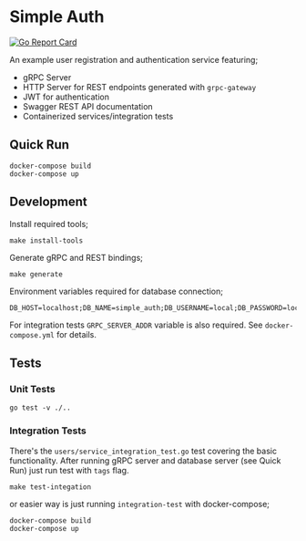 # Simple Auth

[![Go Report Card](https://goreportcard.com/badge/github.com/sonereker/simple-auth)](https://goreportcard.com/report/github.com/sonereker/simple-auth)

An example user registration and authentication service featuring;
- gRPC Server
- HTTP Server for REST endpoints generated with `grpc-gateway`
- JWT for authentication
- Swagger REST API documentation
- Containerized services/integration tests

## Quick Run

```
docker-compose build
docker-compose up
```

## Development

Install required tools;

```
make install-tools
```

Generate gRPC and REST bindings;

```
make generate
```

Environment variables required for database connection;
```
DB_HOST=localhost;DB_NAME=simple_auth;DB_USERNAME=local;DB_PASSWORD=local;DB_PORT=5432;DB_SSL_MODE=disable
```

For integration tests `GRPC_SERVER_ADDR` variable is also required. See `docker-compose.yml` for details.

## Tests

### Unit Tests

```
go test -v ./..
```

### Integration Tests

There's the `users/service_integration_test.go` test covering the basic functionality. After running gRPC server and
database server (see Quick Run) just run test with `tags` flag.

```
make test-integation
```

or easier way is just running `integration-test` with docker-compose;

```
docker-compose build
docker-compose up
```
